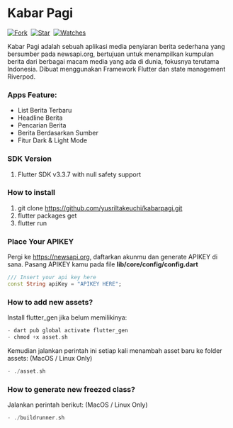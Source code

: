 # Kabar Pagi

[![Fork](https://img.shields.io/github/forks/yusriltakeuchi/kabarpagi?style=social)](https://github.com/yusriltakeuchi/kabarpagi/fork)&nbsp; [![Star](https://img.shields.io/github/stars/yusriltakeuchi/kabarpagi?style=social)](https://github.com/yusriltakeuchi/kabarpagi/star)&nbsp; [![Watches](https://img.shields.io/github/watchers/yusriltakeuchi/kabarpagi?style=social)](https://github.com/yusriltakeuchi/kabarpagi/)&nbsp;


Kabar Pagi adalah sebuah aplikasi media penyiaran berita sederhana yang bersumber pada newsapi.org, bertujuan untuk menampilkan kumpulan berita dari berbagai macam media yang ada di dunia, fokusnya terutama Indonesia. Dibuat menggunakan Framework Flutter dan state management Riverpod.

### Apps Feature:

- List Berita Terbaru
- Headline Berita
- Pencarian Berita
- Berita Berdasarkan Sumber
- Fitur Dark & Light Mode
 

### SDK Version
1. Flutter SDK v3.3.7 with null safety support
 
### How to install 
1. git clone https://github.com/yusriltakeuchi/kabarpagi.git
2. flutter packages get
3. flutter run

### Place Your APIKEY
Pergi ke https://newsapi.org, daftarkan akunmu dan generate APIKEY di sana.
Pasang APIKEY kamu pada file **lib/core/config/config.dart**
```dart
/// Insert your api key here
const String apiKey = "APIKEY HERE";
```

### How to add new assets?
Install flutter_gen jika belum memilikinya:
```dart
- dart pub global activate flutter_gen
- chmod +x asset.sh
```

Kemudian jalankan perintah ini setiap kali menambah asset baru ke folder assets: (MacOS / Linux Only)
```dart
- ./asset.sh
```

### How to generate new freezed class?
Jalankan perintah berikut: (MacOS / Linux Only)
```dart
- ./buildrunner.sh
```